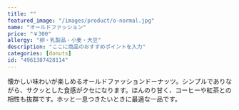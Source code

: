 ```yaml
---
title: ""
featured_image: "/images/product/o-normal.jpg"
name: "オールドファッション"
price: "￥300"
allergy: "卵・乳製品・小麦・大豆"
description: "ここに商品のおすすめポイントを入力"
categories: [donuts]
id: "4961387428114"
---
```


懐かしい味わいが楽しめるオールドファッションドーナッツ。シンプルでありながら、サクッとした食感がクセになります。ほんのり甘く、コーヒーや紅茶との相性も抜群です。ホッと一息つきたいときに最適な一品です。
